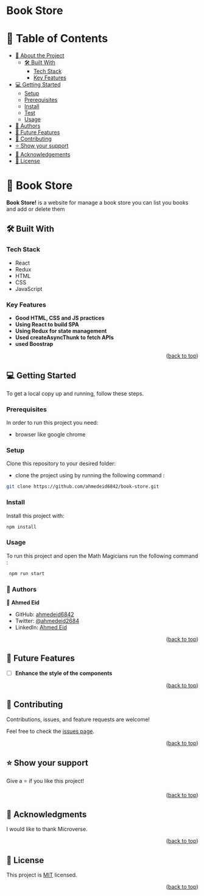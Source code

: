 # Book Store

<a name="readme-top"></a>

# 📗 Table of Contents

- [📖 About the Project](#about-project)
  - [🛠 Built With](#built-with)
    - [Tech Stack](#tech-stack)
    - [Key Features](#key-features)
- [💻 Getting Started](#getting-started)
  - [Setup](#setup)
  - [Prerequisites](#prerequisites)
  - [Install](#install)
  - [Test](#test)
  - [Usage](#usage)
- [👥 Authors](#authors)
- [🔭 Future Features](#future-features)
- [🤝 Contributing](#contributing)
- [⭐️ Show your support](#support)
- [🙏 Acknowledgements](#acknowledgements)
- [📝 License](#license)

<!-- PROJECT DESCRIPTION -->

# 📖 Book Store <a name="list structure"></a>

**Book Store!** is a website for manage a book store you can list you books and add or delete them


## 🛠 Built With <a name="built-with">
### Tech Stack <a name="tech-stack"></a>
- React
- Redux
- HTML
- CSS
- JavaScript




<!-- Features -->

### Key Features <a name="key-features"></a>

- **Good HTML, CSS and JS practices**
- **Using React to build SPA**
- **Using Redux for state management**
- **Used createAsyncThunk to fetch APIs**
- **used Boostrap**



<p align="right">(<a href="#readme-top">back to top</a>)</p>


<!-- GETTING STARTED -->

## 💻 Getting Started <a name="getting-started"></a>

To get a local copy up and running, follow these steps.

### Prerequisites

In order to run this project you need:

- browser like google chrome

### Setup

Clone this repository to your desired folder:

- clone the project using by running the following command :

```bash
git clone https://github.com/ahmedeid6842/book-store.git

```

### Install

Install this project with:

 ```bash
 npm install
```

### Usage

To run this project and open the Math Magicians run the following command : 

```bash
 npm run start
```

<!-- AUTHORS -->

### :busts_in_silhouette: Authors

👤 **Ahmed Eid**
- GitHub: [ahmedeid6842](https://github.com/ahmedeid6842)
- Twitter: [@ahmedeid2684](https://twitter.com/ahmedeid2684)
- LinkedIn: [Ahmed Eid](https://www.linkedin.com/in/ahmed-eid-0018571b1/)

<p align="right">(<a href="#readme-top">back to top</a>)</p>



<!-- FUTURE FEATURES -->

## 🔭 Future Features <a name="future-features"></a>

- [ ] **Enhance the style of the components**


<p align="right">(<a href="#readme-top">back to top</a>)</p>

<!-- CONTRIBUTING -->

## 🤝 Contributing <a name="contributing"></a>

Contributions, issues, and feature requests are welcome!

Feel free to check the [issues page](../../issues/).

<p align="right">(<a href="#readme-top">back to top</a>)</p>

<!-- SUPPORT -->

## ⭐️ Show your support <a name="support"></a>


Give a ⭐️ if you like this project!

<p align="right">(<a href="#readme-top">back to top</a>)</p>

<!-- ACKNOWLEDGEMENTS -->

## 🙏 Acknowledgments <a name="acknowledgements"></a>

I would like to thank Microverse.

<p align="right">(<a href="#readme-top">back to top</a>)</p>

<!-- LICENSE -->

## 📝 License <a name="license"></a>

This project is [MIT](./MIT.md) licensed.



<p align="right">(<a href="#readme-top">back to top</a>)</p>
